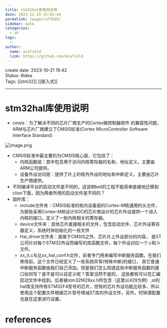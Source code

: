 ```yaml
---
title: stm32hal库使用说明
date: 2023-12-19 15:02:44
permalink: /pages/a7fb8b/
sidebar: auto
categories:
  - zk
tags:
  - 
author: 
  name: asafield
  link: https://github.com/Asafield
---
```


create date: 2023-10-21 19:42  
Status: #idea  
Tags:   [[stm32]] [[嵌入式]]

---

# stm32hal库使用说明
- cmsis：为了解决不同的芯片厂商生产的Cortex微控制器软件 的兼容性问题， ARM与芯片厂商建立了CMSIS标准(Cortex MicroController Software Interface Standard）

![image.png](https://pic-1312640559.cos.ap-chengdu.myqcloud.com//img/20231021194524.png)

- CMSIS标准中最主要的为CMSIS核心层，它包括了：
	- 内核函数层：其中包含用于访问内核寄存器的名称、地址定义，主要由ARM公司提供。
	- 设备外设访问层：提供了片上的核外外设的地址和中断定义，主要由芯片生产商提供。
 - 不同编译平台的启动文件是不同的，这说明keil的工程不能简单直接地迁移到clion下面，因为两者所用的启动文件是不同的？
 - 固件库：
	 - include文件夹：CMSIS标准的核内设备层的Cortex-M核通用的头文件，为那些采用Cortex-M核设计SOC的芯片商设计的芯片外设提供一个进入内核的接口，定义了一些内核相关的寄存器。
	 - device文件夹：具体芯片直接相关的文件，包含启动文件，芯片外设寄存器定义，系统时钟初始化的一些文件
	 - Hal_driver文件夹：是属于CMSIS之外、芯片片上外设部分的内容， 是ST公司针对每个STM32外设而编写的库函数文件，每个外设对应一个.c和.h文件。
	 - xx_it.c与比xx_hal_conf.h文件，前者专门用来编写中断服务函数。在我们修改前，这个文件已经定义了一些系统异常(特殊中断)的接口， 其它普通中断服务函数由我们自己添加。但是我们怎么知道这些中断服务函数的接口如何写？是不是可以自定义呢？答案当然不是的， 这些都有可以在汇编启动文件中找到。后者被stm32f429xx.h所包含（这里以429为例）,st的hal库支持所有STM32F4型号的芯片，但有的芯片外设功能比较多，所以使用这个配置文件根据芯片型号增减ST库的外设文件，另外，时钟源配置也是在这里进行设置。
# references